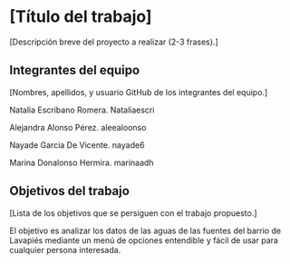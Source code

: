# [Título del trabajo]

[Descripción breve del proyecto a realizar (2-3 frases).]

## Integrantes del equipo

[Nombres, apellidos, y usuario GitHub de los integrantes del equipo.]

Natalia Escribano Romera. Nataliaescri

Alejandra Alonso Pérez. aleealoonso

Nayade Garcia De Vicente. nayade6

Marina Donalonso Hermira. marinaadh

## Objetivos del trabajo

[Lista de los objetivos que se persiguen con el trabajo propuesto.]

El objetivo es analizar los datos de las aguas de las fuentes del barrio de Lavapiés mediante un menú de opciones entendible y fácil de usar para cualquier persona interesada. 

